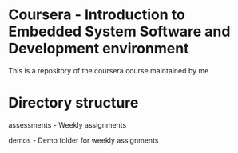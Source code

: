 # Coursera - Introduction to Embedded System Software and Development environment

This is a repository of the coursera course maintained by me

# Directory structure

assessments - Weekly assignments

demos - Demo folder for weekly assignments
